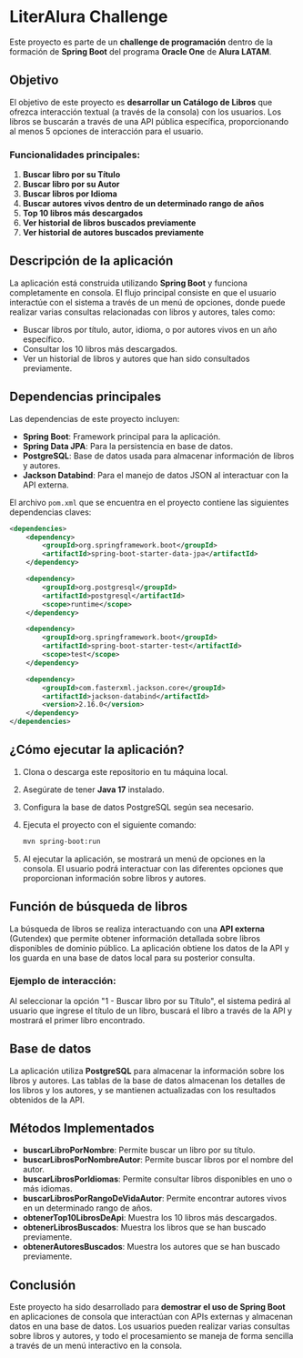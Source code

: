 
# LiterAlura Challenge

Este proyecto es parte de un **challenge de programación** dentro de la formación de **Spring Boot** del programa **Oracle One** de **Alura LATAM**.

## Objetivo

El objetivo de este proyecto es **desarrollar un Catálogo de Libros** que ofrezca interacción textual (a través de la consola) con los usuarios. Los libros se buscarán a través de una API pública específica, proporcionando al menos 5 opciones de interacción para el usuario.

### Funcionalidades principales:
1. **Buscar libro por su Título**
2. **Buscar libro por su Autor**
3. **Buscar libros por Idioma**
4. **Buscar autores vivos dentro de un determinado rango de años**
5. **Top 10 libros más descargados**
6. **Ver historial de libros buscados previamente**
7. **Ver historial de autores buscados previamente**

## Descripción de la aplicación

La aplicación está construida utilizando **Spring Boot** y funciona completamente en consola. El flujo principal consiste en que el usuario interactúe con el sistema a través de un menú de opciones, donde puede realizar varias consultas relacionadas con libros y autores, tales como:

- Buscar libros por título, autor, idioma, o por autores vivos en un año específico.
- Consultar los 10 libros más descargados.
- Ver un historial de libros y autores que han sido consultados previamente.

## Dependencias principales

Las dependencias de este proyecto incluyen:

- **Spring Boot**: Framework principal para la aplicación.
- **Spring Data JPA**: Para la persistencia en base de datos.
- **PostgreSQL**: Base de datos usada para almacenar información de libros y autores.
- **Jackson Databind**: Para el manejo de datos JSON al interactuar con la API externa.

El archivo `pom.xml` que se encuentra en el proyecto contiene las siguientes dependencias claves:

```xml
<dependencies>
    <dependency>
        <groupId>org.springframework.boot</groupId>
        <artifactId>spring-boot-starter-data-jpa</artifactId>
    </dependency>

    <dependency>
        <groupId>org.postgresql</groupId>
        <artifactId>postgresql</artifactId>
        <scope>runtime</scope>
    </dependency>

    <dependency>
        <groupId>org.springframework.boot</groupId>
        <artifactId>spring-boot-starter-test</artifactId>
        <scope>test</scope>
    </dependency>

    <dependency>
        <groupId>com.fasterxml.jackson.core</groupId>
        <artifactId>jackson-databind</artifactId>
        <version>2.16.0</version>
    </dependency>
</dependencies>
```

## ¿Cómo ejecutar la aplicación?

1. Clona o descarga este repositorio en tu máquina local.
2. Asegúrate de tener **Java 17** instalado.
3. Configura la base de datos PostgreSQL según sea necesario.
4. Ejecuta el proyecto con el siguiente comando:

   ```bash
   mvn spring-boot:run
   ```

5. Al ejecutar la aplicación, se mostrará un menú de opciones en la consola. El usuario podrá interactuar con las diferentes opciones que proporcionan información sobre libros y autores.

## Función de búsqueda de libros

La búsqueda de libros se realiza interactuando con una **API externa** (Gutendex) que permite obtener información detallada sobre libros disponibles de dominio público. La aplicación obtiene los datos de la API y los guarda en una base de datos local para su posterior consulta.

### Ejemplo de interacción:

Al seleccionar la opción "1 - Buscar libro por su Título", el sistema pedirá al usuario que ingrese el título de un libro, buscará el libro a través de la API y mostrará el primer libro encontrado.

## Base de datos

La aplicación utiliza **PostgreSQL** para almacenar la información sobre los libros y autores. Las tablas de la base de datos almacenan los detalles de los libros y los autores, y se mantienen actualizadas con los resultados obtenidos de la API.

## Métodos Implementados

- **buscarLibroPorNombre**: Permite buscar un libro por su título.
- **buscarLibrosPorNombreAutor**: Permite buscar libros por el nombre del autor.
- **buscarLibrosPorIdiomas**: Permite consultar libros disponibles en uno o más idiomas.
- **buscarLibrosPorRangoDeVidaAutor**: Permite encontrar autores vivos en un determinado rango de años.
- **obtenerTop10LibrosDeApi**: Muestra los 10 libros más descargados.
- **obtenerLibrosBuscados**: Muestra los libros que se han buscado previamente.
- **obtenerAutoresBuscados**: Muestra los autores que se han buscado previamente.

## Conclusión

Este proyecto ha sido desarrollado para **demostrar el uso de Spring Boot** en aplicaciones de consola que interactúan con APIs externas y almacenan datos en una base de datos. Los usuarios pueden realizar varias consultas sobre libros y autores, y todo el procesamiento se maneja de forma sencilla a través de un menú interactivo en la consola.
